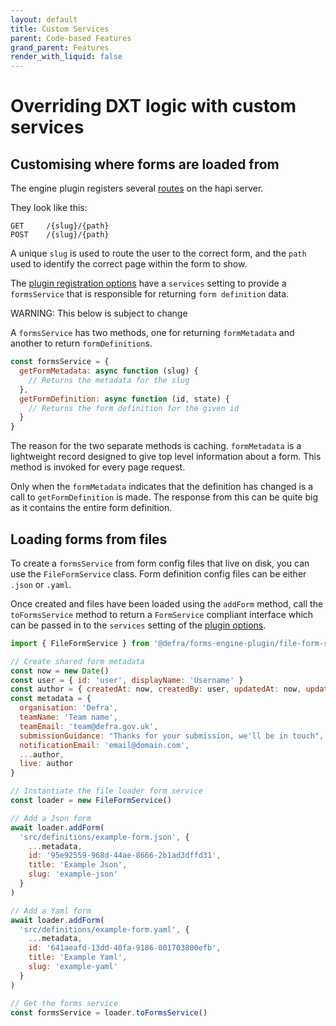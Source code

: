 ```yaml
---
layout: default
title: Custom Services
parent: Code-based Features
grand_parent: Features
render_with_liquid: false
---
```


# Overriding DXT logic with custom services

## Customising where forms are loaded from

The engine plugin registers several [routes](https://hapi.dev/tutorials/routing/?lang=en_US) on the hapi server.

They look like this:

```
GET     /{slug}/{path}
POST    /{slug}/{path}
```

A unique `slug` is used to route the user to the correct form, and the `path` used to identify the correct page within the form to show.

The [plugin registration options](/forms-engine-plugin/PLUGIN_OPTIONS.md) have a `services` setting to provide a `formsService` that is responsible for returning `form definition` data.

WARNING: This below is subject to change

A `formsService` has two methods, one for returning `formMetadata` and another to return `formDefinition`s.

```javascript
const formsService = {
  getFormMetadata: async function (slug) {
    // Returns the metadata for the slug
  },
  getFormDefinition: async function (id, state) {
    // Returns the form definition for the given id
  }
}
```

The reason for the two separate methods is caching.
`formMetadata` is a lightweight record designed to give top level information about a form.
This method is invoked for every page request.

Only when the `formMetadata` indicates that the definition has changed is a call to `getFormDefinition` is made.
The response from this can be quite big as it contains the entire form definition.

## Loading forms from files

To create a `formsService` from form config files that live on disk, you can use the `FileFormService` class.
Form definition config files can be either `.json` or `.yaml`.

Once created and files have been loaded using the `addForm` method,
call the `toFormsService` method to return a `FormService` compliant interface which can be passed in to the `services` setting of the [plugin options](/forms-engine-plugin/PLUGIN_OPTIONS.md).

```javascript
import { FileFormService } from '@defra/forms-engine-plugin/file-form-service.js'

// Create shared form metadata
const now = new Date()
const user = { id: 'user', displayName: 'Username' }
const author = { createdAt: now, createdBy: user, updatedAt: now, updatedBy: user }
const metadata = {
  organisation: 'Defra',
  teamName: 'Team name',
  teamEmail: 'team@defra.gov.uk',
  submissionGuidance: "Thanks for your submission, we'll be in touch",
  notificationEmail: 'email@domain.com',
  ...author,
  live: author
}

// Instantiate the file loader form service
const loader = new FileFormService()

// Add a Json form
await loader.addForm(
  'src/definitions/example-form.json', {
    ...metadata,
    id: '95e92559-968d-44ae-8666-2b1ad3dffd31',
    title: 'Example Json',
    slug: 'example-json'
  }
)

// Add a Yaml form
await loader.addForm(
  'src/definitions/example-form.yaml', {
    ...metadata,
    id: '641aeafd-13dd-40fa-9186-001703800efb',
    title: 'Example Yaml',
    slug: 'example-yaml'
  }
)

// Get the forms service
const formsService = loader.toFormsService()
```
